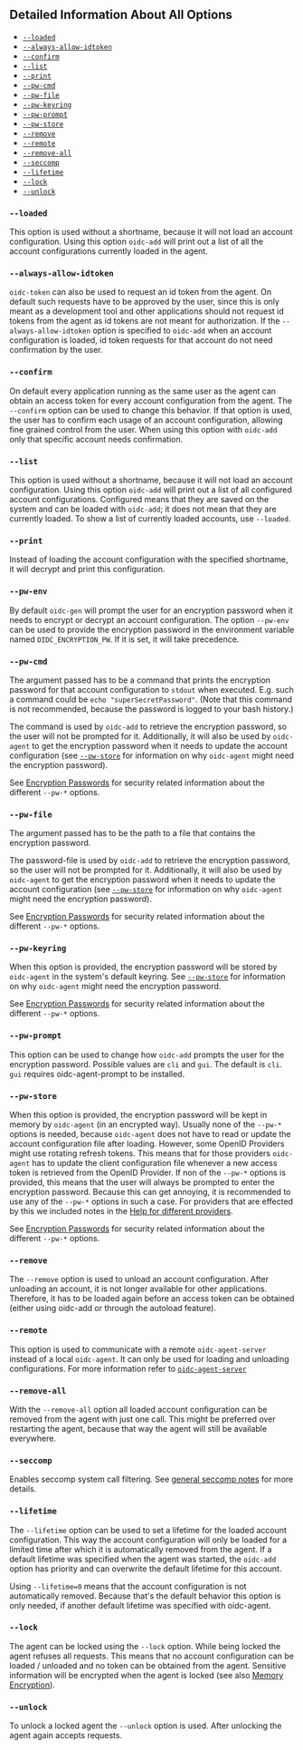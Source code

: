 ## Detailed Information About All Options

* [`--loaded`](#loaded)
* [`--always-allow-idtoken`](#always-allow-idtoken)
* [`--confirm`](#confirm)
* [`--list`](#list)
* [`--print`](#print)
* [`--pw-cmd`](#pw-cmd)
* [`--pw-file`](#pw-file)
* [`--pw-keyring`](#pw-keyring)
* [`--pw-prompt`](#pw-prompt)
* [`--pw-store`](#pw-store)
* [`--remove`](#remove)
* [`--remote`](#remote)
* [`--remove-all`](#remove-all)
* [`--seccomp`](#seccomp)
* [`--lifetime`](#lifetime)
* [`--lock`](#lock)
* [`--unlock`](#unlock)

### `--loaded`
This option is used without a shortname, because it will not load an account
configuration. Using this option `oidc-add` will print out a list of all
the account configurations currently loaded in the agent.

### `--always-allow-idtoken`
`oidc-token` can also be used to request an id token from the agent. On
default such requests have to be approved by the user, since this is only meant
as a development tool and other applications should not request id tokens from
the agent as id tokens are not meant for authorization. If the
`--always-allow-idtoken` option is specified to `oidc-add` when an account
configuration is loaded, id token requests for that account do not need
confirmation by the user.

### `--confirm`
On default every application running as the same user as the agent can obtain an
access token for every account configuration from the agent. The `--confirm`
option can be used to change this behavior. If that option is used, the user has
to confirm each usage of an account configuration, allowing fine grained control
from the user. When using this option with `oidc-add` only that specific account needs
confirmation.

### `--list`
This option is used without a shortname, because it will not load an account
configuration. Using this option `oidc-add` will print out a list of all
configured account configurations. Configured means that they are saved on the
system and can be loaded with `oidc-add`; it does not mean that they are
currently loaded. To show a list of currently loaded accounts, use
`--loaded`.

### `--print`
Instead of loading the account configuration with the specified shortname, it
will decrypt and print this configuration.

### `--pw-env`
By default `oidc-gen` will prompt the user for an encryption password when
it needs to encrypt or decrypt an account configuration.
The option `--pw-env` can be used to provide the encryption password in the
environment variable named `OIDC_ENCRYPTION_PW`. If it is set, it will take
precedence.

### `--pw-cmd`
The argument passed has to be a command that prints the encryption password for
that account configuration to `stdout` when executed. E.g. such a command could
be `echo "superSecretPassword"`. (Note that this command is not recommended, because the password is logged to your bash history.)

The command is used by `oidc-add` to retrieve the encryption password, so
the user will not be prompted for it. Additionally, it will also be used by
`oidc-agent` to get the encryption password when it needs to update the
account configuration (see [`--pw-store`](#pw-store) for information on
why `oidc-agent` might need the encryption password).

See [Encryption Passwords](../security/encryption-passwords.md) for security
related information about the different `--pw-*` options.

### `--pw-file`
The argument passed has to be the path to a file that contains the encryption
password.

The password-file is used by `oidc-add` to retrieve the encryption password, so
the user will not be prompted for it. Additionally, it will also be used by
`oidc-agent` to get the encryption password when it needs to update the
account configuration (see [`--pw-store`](#pw-store) for information on
why `oidc-agent` might need the encryption password).

See [Encryption Passwords](../security/encryption-passwords.md) for security
related information about the different `--pw-*` options.

### `--pw-keyring`
When this option is provided, the encryption password will be stored by
`oidc-agent` in the system's default keyring. See [`--pw-store`](#pw-store) for information on
why `oidc-agent` might need the encryption password.

See [Encryption Passwords](../security/encryption-passwords.md) for security
related information about the different `--pw-*` options.

### `--pw-prompt`
This option can be used to change how `oidc-add` prompts the user for the
encryption password. Possible values are `cli` and `gui`. The default is `cli`.
`gui` requires oidc-agent-prompt to be installed.

### `--pw-store`
When this option is provided, the encryption password will be kept in memory by
`oidc-agent` (in an encrypted way).
Usually none of the `--pw-*` options is needed, because `oidc-agent` does not
have to read or update the account configuration file after loading. However,
some OpenID Providers might use rotating refresh tokens. This means that for
those providers `oidc-agent` has to update the client configuration file whenever
a new access token is retrieved from the OpenID Provider. If non of the
`--pw-*` options is provided, this means that the user will always be prompted
to enter the encryption password. Because this can get annoying, it is
recommended to use any of the `--pw-*` options in such a case. For providers
that are effected by this we included notes in the [Help for different providers](../provider/provider.md).

See [Encryption Passwords](../security/encryption-passwords.md) for security
related information about the different `--pw-*` options.

### `--remove`
The `--remove` option is used to unload an account configuration. After
unloading an account, it is not longer available for other applications.
Therefore, it has to be loaded again before an access token can be obtained
(either using oidc-add or through the autoload feature).

### `--remote`
This option is used to communicate with a remote `oidc-agent-server` instead of
a local `oidc-agent`. It can only be used for loading and unloading
configurations. For more information refer to
[`oidc-agent-server`](oidc-agent-server/oidc-agent-server.md)

### `--remove-all`
 With the `--remove-all` option all loaded account configuration can be removed from the agent
with just one call. This might be preferred over restarting the agent, because
that way the agent will still be available everywhere.

### `--seccomp`
Enables seccomp system call filtering. See [general seccomp
notes](../security/seccomp.md) for more details.

### `--lifetime`
The `--lifetime` option can be used to set a lifetime for the loaded account
configuration. This way the account configuration will only be loaded for a
limited time after which it is automatically removed from the agent.
If a default lifetime was specified when the agent was started, the
`oidc-add` option has priority and can overwrite the default lifetime for
this account.

Using `--lifetime=0` means that the account configuration is not automatically
removed. Because that's the default behavior this option is only needed, if
another default lifetime was specified with oidc-agent.

### `--lock`
The agent can be locked using the `--lock` option. While being locked the agent
refuses all requests. This means that no account configuration can be loaded /
unloaded and no token can be obtained from the agent.
Sensitive information will be encrypted when the agent is locked (see also
[Memory Encryption](../security/memory.md)).

### `--unlock`
To unlock a locked agent the `--unlock` option is used. After unlocking the
agent again accepts requests.
